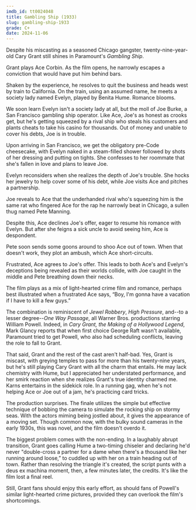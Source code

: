 ```yaml
---
imdb_id: tt0024048
title: Gambling Ship (1933)
slug: gambling-ship-1933
grade: C+
date: 2024-11-06
---
```


Despite his miscasting as a seasoned Chicago gangster, twenty-nine-year-old Cary Grant still shines in Paramount's _Gambling Ship_.

Grant plays Ace Corbin. As the film opens, he narrowly escapes a conviction that would have put him behind bars.

Shaken by the experience, he resolves to quit the business and heads west by train to California. On the train, using an assumed name, he meets a society lady named Evelyn, played by Benita Hume. Romance blooms.

We soon learn Evelyn isn't a society lady at all, but the moll of Joe Burke, a San Francisco gambling ship operator. Like Ace, Joe's as honest as crooks get, but he's getting squeezed by a rival ship who steals his customers and plants cheats to take his casino for thousands. Out of money and unable to cover his debts, Joe is in trouble.

Upon arriving in San Francisco, we get the obligatory pre-Code cheesecake, with Evelyn naked in a steam-filled shower followed by shots of her dressing and putting on tights. She confesses to her roommate that she's fallen in love and plans to leave Joe.

Evelyn reconsiders when she realizes the depth of Joe's trouble. She hocks her jewelry to help cover some of his debt, while Joe visits Ace and pitches a partnership.

Joe reveals to Ace that the underhanded rival who's squeezing him is the same rat who fingered Ace for the rap he narrowly beat in Chicago, a sullen thug named Pete Manning.

Despite this, Ace declines Joe's offer, eager to resume his romance with Evelyn. But after she feigns a sick uncle to avoid seeing him, Ace is despondent.

Pete soon sends some goons around to shoo Ace out of town. When that doesn't work, they plot an ambush, which Ace short-circuits.

Frustrated, Ace agrees to Joe's offer. This leads to both Ace's and Evelyn's deceptions being revealed as their worlds collide, with Joe caught in the middle and Pete breathing down their necks.

The film plays as a mix of light-hearted crime film and romance, perhaps best illustrated when a frustrated Ace says, “Boy, I'm gonna have a vacation if I have to kill a few guys.”

The combination is reminiscent of <span data-imdb-id="tt0023074">_Jewel Robbery_</span>, <span data-imdb-id="tt0023007">_High Pressure_</span>, and--to a lesser degree--<span data-imdb-id="tt0023305">_One Way Passage_</span>, all Warner Bros. productions starring William Powell. Indeed, in _Cary Grant, the Making of a Hollywood Legend_, Mark Glancy reports that when first choice George Raft wasn't available, Paramount tried to get Powell, who also had scheduling conflicts, leaving the role to fall to Grant.

That said, Grant and the rest of the cast aren't half-bad. Yes, Grant is miscast, with greying temples to pass for more than his twenty-nine years, but he's still playing Cary Grant with all the charm that entails. He may lack chemistry with Hume, but I appreciated her understated performance, and her smirk reaction when she realizes Grant's true identity charmed me. Karns entertains in the sidekick role. In a running gag, when he's not helping Ace or Joe out of a jam, he's practicing card tricks.

The production surprises. The finale utilizes the simple but effective technique of bobbing the camera to simulate the rocking ship on stormy seas. With the actors miming being jostled about, it gives the appearance of a moving set. Though common now, with the bulky sound cameras in the early 1930s, this was novel, and the film doesn't overdo it.

The biggest problem comes with the non-ending. In a laughably abrupt transition, Grant goes calling Hume a two-timing chiseler and declaring he'd never "double-cross a partner for a dame when there's a thousand like her running around loose,” to cuddled up with her on a train heading out of town. Rather than resolving the triangle it's created, the script punts with a deus ex machina moment, then, a few minutes later, the credits. It's like the film lost a final reel.

Still, Grant fans should enjoy this early effort, as should fans of Powell's similar light-hearted crime pictures, provided they can overlook the film's shortcomings.
